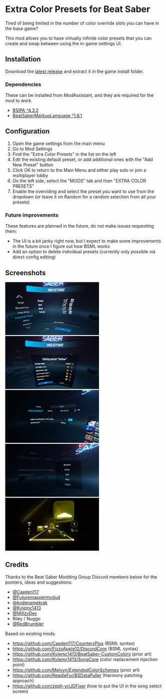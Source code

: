 # Extra Color Presets for Beat Saber

Tired of being limited in the number of color override slots you can have in the base game?

This mod allows you to have virtually infinite color presets that you can create and swap between using the in-game settings UI.

## Installation

Download the [latest release](https://github.com/DJDavid98/BSExtraColorPresets/releases/latest) and extract it in the game install folder.

### Dependencies

These can be installed from ModAssistant, and they are required for the mod to work. 

- [BSIPA ^4.3.2](https://github.com/bsmg/BeatSaber-IPA-Reloaded)
- [BeatSaberMarkupLanguage ^1.8.1](https://github.com/monkeymanboy/BeatSaberMarkupLanguage)

## Configuration

1. Open the game settings from the main menu
2. Go to Mod Settings
3. Find the "Extra Color Presets" in the list on the left
4. Edit the existing default preset, or add additional ones with the "Add New Preset" button
5. Click OK to return to the Main Menu and either play solo or join a multiplayer lobby
6. On the left side, select the "MODS" tab and then "EXTRA COLOR PRESETS" 
7. Enable the overriding and select the preset you want to use from the dropdown (or leave it on Random for a random selection from all your presets)

### Future improvements

These features are planned in the future, do not make issues requesting them:

* The UI is a bit janky right now, but I expect to make some improvements in the future once I figure out how BSML works
* Add an option to delete individual presets (currently only possible via direct config editing)

## Screenshots

<img src="screenshots/mod-settings-list.jpg" alt="Mod settings screenshot showing the list of presets" width="300" height="169" />
<img src="screenshots/mod-settings-edit.jpg" alt="Mod settings screenshot showing the edit interface for a single preset" width="300" height="169" />
<img src="screenshots/gameplay-settings.jpg" alt="Gameplay settings screenshot showing the enable toggle and the currently selected preset" width="300" height="169" />
<img src="screenshots/gameplay-settings-dropdown.jpg" alt="Gameplay settings screenshot showing the selector dropdown options" width="300" height="169" />
<img src="screenshots/ingame.jpg" alt="In-game screenshot of the selected overrides" width="300" height="169" />

## Credits

Thanks to the Beat Saber Modding Group Discord members below for the pointers, ideas and suggestions:

* [@Caeden117](https://github.com/Caeden117)
* [@Futuremappermydud](https://github.com/Futuremappermydud)
* [@kodenamekrak](https://github.com/kodenamekrak)
* [@Kylemc1413](https://github.com/Kylemc1413)
* [@MillzyDev](https://github.com/MillzyDev)
* Riley / Nuggo
* [@RedBrumbler](https://github.com/RedBrumbler)

Based on existing mods:

* https://github.com/Caeden117/CountersPlus (BSML syntax)
* https://github.com/FizzyApple12/DiscordCore (BSML syntax)
* https://github.com/Kylemc1413/BeatSaber-CustomColors (prior art)
* https://github.com/Kylemc1413/SongCore (color replacement injection point)
* https://github.com/Meivyn/ExtendedColorSchemes (prior art)
* https://github.com/ReadieFur/BSDataPuller (Harmony patching approach)
* https://github.com/zeph-yr/JDFixer (how to put the UI in the song select screen)
